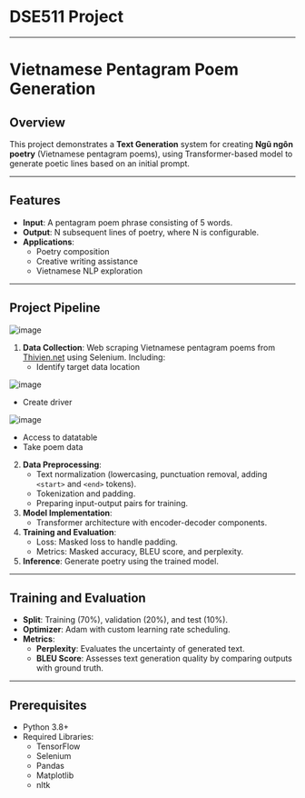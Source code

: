 # DSE511 Project

---

# Vietnamese Pentagram Poem Generation

## Overview
This project demonstrates a **Text Generation** system for creating **Ngũ ngôn poetry** (Vietnamese pentagram poems), using Transformer-based model to generate poetic lines based on an initial prompt.

---

## Features
- **Input**: A pentagram poem phrase consisting of 5 words.
- **Output**: N subsequent lines of poetry, where N is configurable.
- **Applications**:
  - Poetry composition
  - Creative writing assistance
  - Vietnamese NLP exploration

---

## Project Pipeline

![image](https://github.com/user-attachments/assets/5ecd5d39-06b9-447c-9552-9a879a79e5f2)

1. **Data Collection**: Web scraping Vietnamese pentagram poems from [Thivien.net](https://www.thivien.net) using Selenium. Including:
   - Identify target data location

![image](https://github.com/user-attachments/assets/f655039f-779b-411b-9c88-85685cc627fb)
 
   - Create driver

![image](https://github.com/user-attachments/assets/22a498bf-9361-4ed9-ba2a-8a5a8c874360)

   - Access to datatable 
   - Take poem data

2. **Data Preprocessing**:
   - Text normalization (lowercasing, punctuation removal, adding `<start>` and `<end>` tokens).
   - Tokenization and padding.
   - Preparing input-output pairs for training.
3. **Model Implementation**:
   - Transformer architecture with encoder-decoder components.
4. **Training and Evaluation**:
   - Loss: Masked loss to handle padding.
   - Metrics: Masked accuracy, BLEU score, and perplexity.
5. **Inference**: Generate poetry using the trained model.

---

## Training and Evaluation
- **Split**: Training (70%), validation (20%), and test (10%).
- **Optimizer**: Adam with custom learning rate scheduling.
- **Metrics**:
  - **Perplexity**: Evaluates the uncertainty of generated text.
  - **BLEU Score**: Assesses text generation quality by comparing outputs with ground truth.

---

## Prerequisites
- Python 3.8+
- Required Libraries:
  - TensorFlow
  - Selenium
  - Pandas
  - Matplotlib
  - nltk

